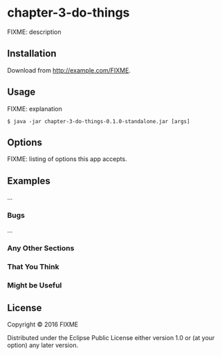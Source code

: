 # chapter-3-do-things

FIXME: description

## Installation

Download from http://example.com/FIXME.

## Usage

FIXME: explanation

    $ java -jar chapter-3-do-things-0.1.0-standalone.jar [args]

## Options

FIXME: listing of options this app accepts.

## Examples

...

### Bugs

...

### Any Other Sections
### That You Think
### Might be Useful

## License

Copyright © 2016 FIXME

Distributed under the Eclipse Public License either version 1.0 or (at
your option) any later version.
